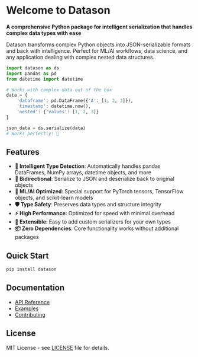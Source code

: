# Welcome to Datason

**A comprehensive Python package for intelligent serialization that handles complex data types with ease**

Datason transforms complex Python objects into JSON-serializable formats and back with intelligence. Perfect for ML/AI workflows, data science, and any application dealing with complex nested data structures.

```python
import datason as ds
import pandas as pd
from datetime import datetime

# Works with complex data out of the box
data = {
    'dataframe': pd.DataFrame({'A': [1, 2, 3]}),
    'timestamp': datetime.now(),
    'nested': {'values': [1, 2, 3]}
}

json_data = ds.serialize(data)
# Works perfectly! 🎉
```

## Features

- **🧠 Intelligent Type Detection**: Automatically handles pandas DataFrames, NumPy arrays, datetime objects, and more
- **🔄 Bidirectional**: Serialize to JSON and deserialize back to original objects  
- **🚀 ML/AI Optimized**: Special support for PyTorch tensors, TensorFlow objects, and scikit-learn models
- **🛡️ Type Safety**: Preserves data types and structure integrity
- **⚡ High Performance**: Optimized for speed with minimal overhead
- **🔌 Extensible**: Easy to add custom serializers for your own types
- **📦 Zero Dependencies**: Core functionality works without additional packages

## Quick Start

```bash
pip install datason
```

## Documentation

- [API Reference](api/)
- [Examples](examples/)
- [Contributing](contributing/)

## License

MIT License - see [LICENSE](https://github.com/danielendler/Datason/blob/main/LICENSE) file for details.
